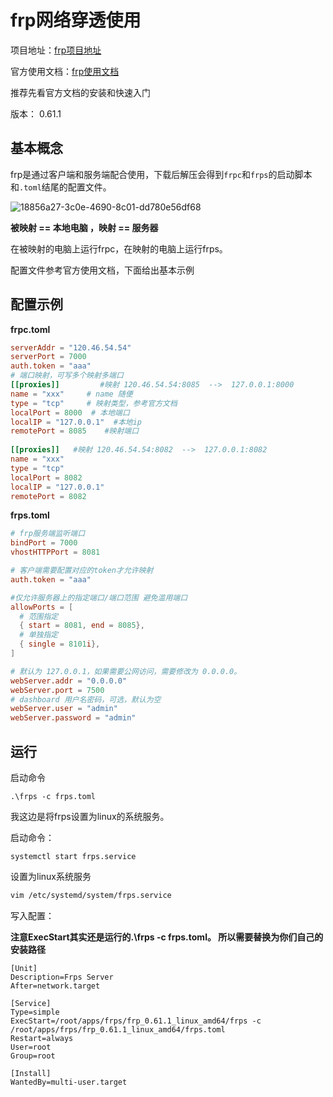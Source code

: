 # frp网络穿透使用

项目地址：[frp项目地址](https://github.com/fatedier/frp)

官方使用文档：[frp使用文档](https://gofrp.org/zh-cn/)

推荐先看官方文档的安装和快速入门

版本： 0.61.1

## 基本概念

frp是通过客户端和服务端配合使用，下载后解压会得到`frpc`和`frps`的启动脚本和`.toml`结尾的配置文件。

![18856a27-3c0e-4690-8c01-dd780e56df68](https://cdn.jsdelivr.net/gh/ChickenAreYouSoBeautiful/ruizhi-cloud-imgs/document/18856a27-3c0e-4690-8c01-dd780e56df68.png)

**被映射 == 本地电脑  ，映射 ==  服务器**

在被映射的电脑上运行frpc，在映射的电脑上运行frps。

配置文件参考官方使用文档，下面给出基本示例

## 配置示例

**frpc.toml**

```toml
serverAddr = "120.46.54.54"   
serverPort = 7000      	      
auth.token = "aaa"		
# 端口映射，可写多个映射多端口
[[proxies]]         #映射 120.46.54.54:8085  -->  127.0.0.1:8000
name = "xxx"     # name 随便
type = "tcp"  	 # 映射类型，参考官方文档
localPort = 8000  # 本地端口
localIP = "127.0.0.1"  #本地ip
remotePort = 8085  	 #映射端口
 
[[proxies]]   #映射 120.46.54.54:8082  -->  127.0.0.1:8082
name = "xxx"
type = "tcp"
localPort = 8082
localIP = "127.0.0.1"
remotePort = 8082
```

**frps.toml**

```toml
# frp服务端监听端口
bindPort = 7000
vhostHTTPPort = 8081

# 客户端需要配置对应的token才允许映射
auth.token = "aaa"

#仅允许服务器上的指定端口/端口范围 避免滥用端口
allowPorts = [
  # 范围指定
  { start = 8081, end = 8085},
  # 单独指定
  { single = 8101i},
]

# 默认为 127.0.0.1，如果需要公网访问，需要修改为 0.0.0.0。
webServer.addr = "0.0.0.0"
webServer.port = 7500
# dashboard 用户名密码，可选，默认为空
webServer.user = "admin"
webServer.password = "admin"
```

## 运行

启动命令

```shell
.\frps -c frps.toml
```

我这边是将frps设置为linux的系统服务。

启动命令：

```shell
systemctl start frps.service
```

设置为linux系统服务

```bash
vim /etc/systemd/system/frps.service
```

写入配置：

**注意ExecStart其实还是运行的.\frps -c frps.toml。 所以需要替换为你们自己的安装路径**

```shell
[Unit]
Description=Frps Server
After=network.target

[Service]
Type=simple
ExecStart=/root/apps/frps/frp_0.61.1_linux_amd64/frps -c /root/apps/frps/frp_0.61.1_linux_amd64/frps.toml
Restart=always
User=root
Group=root

[Install]
WantedBy=multi-user.target
```

